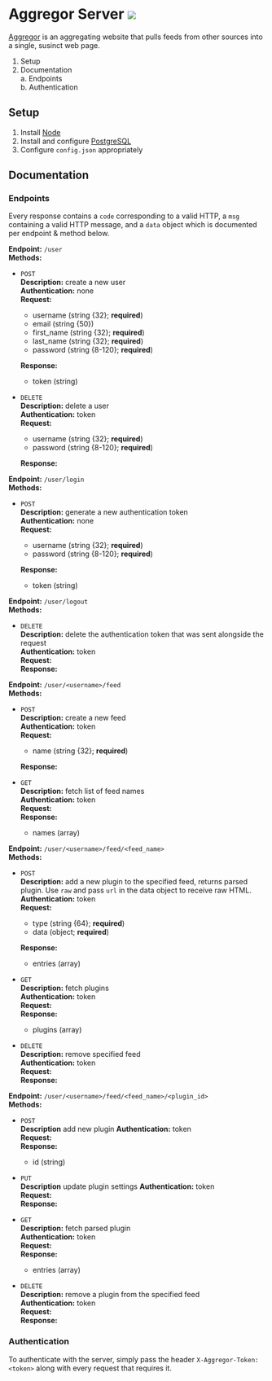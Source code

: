 # Aggregor Server <img src="https://travis-ci.org/wyattades/webapp.svg?branch=master"/>

[Aggregor](http://www.aggregor.us/) is an aggregating website that pulls feeds from other sources into a single, susinct web page.  

1. Setup
2. Documentation  
 a. Endpoints  
 b. Authentication

## Setup

1. Install [Node](https://nodejs.org/en/download/package-manager/)
2. Install and configure [PostgreSQL](https://www.postgresql.org/docs/9.5/static/tutorial-install.html)
3. Configure `config.json` appropriately

## Documentation  
### Endpoints  

Every response contains a `code` corresponding to a valid HTTP, a `msg` containing a valid HTTP message, and a `data` object which is documented per endpoint & method below.  

**Endpoint:** `/user`  
**Methods:**
- `POST`  
 **Description:** create a new user  
 **Authentication:** none  
 **Request:**

  - username (string {32}; **required**)
  - email (string {50})
  - first_name (string {32}; **required**)
  - last_name (string {32}; **required**)
  - password (string {8-120}; **required**)  
  
  **Response:**  
   - token (string)

- `DELETE`  
 **Description:** delete a user  
 **Authentication:** token  
 **Request:**

  - username (string {32}; **required**)
  - password (string {8-120}; **required**)  
  
  **Response:**  

**Endpoint:** `/user/login`  
**Methods:**  
- `POST`  
 **Description:** generate a new authentication token  
 **Authentication:** none  
 **Request:**  
  - username (string {32}; **required**)
  - password (string {8-120}; **required**)
  
  **Response:**
  - token (string)

**Endpoint:** `/user/logout`  
**Methods:**
- `DELETE`  
 **Description:** delete the authentication token that was sent alongside the request  
 **Authentication:** token  
 **Request:**  
 **Response:**  
 
**Endpoint:** `/user/<username>/feed`  
**Methods:**
- `POST`  
 **Description:** create a new feed  
 **Authentication:** token  
 **Request:**  
  - name (string {32}; **required**)  
  
  **Response:**  
 
- `GET`  
 **Description:** fetch list of feed names  
 **Authentication:** token  
 **Request:**  
 **Response:** 
  - names (array)  
 
**Endpoint:** `/user/<username>/feed/<feed_name>`  
**Methods:**

- `POST`  
 **Description:** add a new plugin to the specified feed, returns parsed plugin. Use `raw` and pass `url` in the data object to receive raw HTML.  
 **Authentication:** token  
 **Request:**  
  - type (string {64}; **required**)  
  - data (object; **required**)  
 
  **Response:**
  - entries (array)

- `GET`  
 **Description:** fetch plugins  
 **Authentication:** token  
 **Request:**    
 **Response:** 
  - plugins (array)
 
- `DELETE`  
 **Description:** remove specified feed  
 **Authentication:** token  
 **Request:**  
 **Response:**  
 
 **Endpoint:** `/user/<username>/feed/<feed_name>/<plugin_id>`  
**Methods:**

- `POST`  
 **Description** add new plugin
 **Authentication:** token  
 **Request:**    
 **Response:**  
  - id (string) 

- `PUT`  
 **Description** update plugin settings
 **Authentication:** token  
 **Request:**    
 **Response:**  

- `GET`  
 **Description:** fetch parsed plugin  
 **Authentication:** token  
 **Request:**    
 **Response:**  
  - entries (array)
 
- `DELETE`  
 **Description:** remove a plugin from the specified feed  
 **Authentication:** token  
 **Request:**  
 **Response:**  
   
### Authentication  

To authenticate with the server, simply pass the header `X-Aggregor-Token: <token>` along with every request that requires it.
